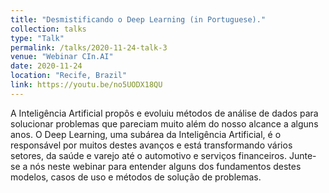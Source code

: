 ```yaml
---
title: "Desmistificando o Deep Learning (in Portuguese)."
collection: talks
type: "Talk"
permalink: /talks/2020-11-24-talk-3
venue: "Webinar CIn.AI"
date: 2020-11-24
location: "Recife, Brazil"
link: https://youtu.be/no5UODX18QU
---
```


A Inteligência Artificial propôs e evoluiu métodos de análise de dados para solucionar problemas que pareciam muito além do nosso alcance a alguns anos. O Deep Learning, uma subárea da Inteligência Artificial, é o responsável por muitos destes avanços e está transformando vários setores, da saúde e varejo até o automotivo e serviços financeiros. Junte-se a nós neste webinar para entender alguns dos fundamentos destes modelos, casos de uso e métodos de solução de problemas.